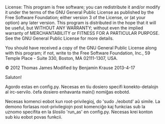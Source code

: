 ﻿License: This program is free software; you can redistribute it and/or
modify it under the terms of the GNU General Public License as published by
the Free Software Foundation; either version 3 of the License, or (at your
option) any later version. This program is distributed in the hope that it
will be useful, but WITHOUT ANY WARRANTY; without even the implied warranty
of MERCHANTABILITY or FITNESS FOR A PARTICULAR PURPOSE. See the GNU General
Public License for more details.

You should have received a copy of the GNU General Public License
along with this program; if not, write to the Free Software
Foundation, Inc., 59 Temple Place - Suite 330, Boston, MA  02111-1307, USA.

© 2012 Thomas James
Modified by Benjamin Krause 2013-4-17

Saluton!

Agordo estas en config.py. Necesas en tiu dosiero specifi konekto-detalojn al
irc-servilo. ĉefa dosiero enhavanta main() nomiĝas eobotd.

Necesas komenci eobot kun root-privilegioj, do 'sudo ./eobotd' aŭ simile. La
demono forlasas root-privilegiojn post komenciĝo kaj funkcias sub la uznomo
specifita en la ŝlosilo 'run_as' en config.py. Necesas krei konton sub kiu
eobot povas funkcii.
